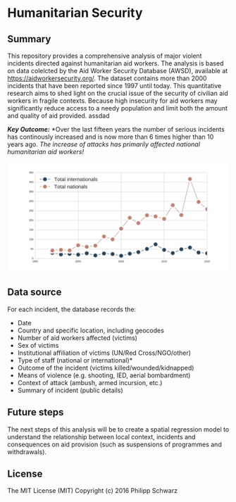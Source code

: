 # Humanitarian Security

## Summary 
This repository provides a comprehensive analysis of major violent incidents directed against humanitarian aid workers. The analysis is based on data colelcted by the Aid Worker Security Database (AWSD), available at https://aidworkersecurity.org/. The dataset contains more than 2000 incidents that have been reported since 1997 until today. This quantitative research aims to shed light on the crucial issue of the security of civilian aid workers in fragile contexts. Because high insecurity for aid workers may significantly reduce access to a needy population and limit both the amount and quality of aid provided. 
assdad

***Key Outcome:*** 
*Over the last fifteen years the number of serious incidents has continously increased and is now more than 6 times higher than 10 years ago. 
*The increase of attacks has primarily affected national humanitarian aid workers!*

![](results/Affected_nationals_vs_internations.png)

## Data source
For each incident, the database records the:

* Date
* Country and specific location, including geocodes
* Number of aid workers affected (victims)
* Sex of victims
* Institutional affiliation of victims (UN/Red Cross/NGO/other)
* Type of staff (national or international)*
* Outcome of the incident (victims killed/wounded/kidnapped)
* Means of violence (e.g. shooting, IED, aerial bombardment)
* Context of attack (ambush, armed incursion, etc.)
* Summary of incident (public details)

## Future steps
The next steps of this analysis will be to create a spatial regression model to understand the relationship between local context, incidents and consequences on aid provision (such as suspensions of programmes and withdrawals). 

## License
The MIT License (MIT)
Copyright (c) 2016 Philipp Schwarz
